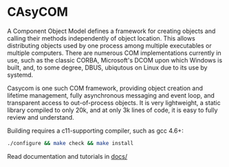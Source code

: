 # CAsyCOM

A Component Object Model defines a framework for creating objects and
calling their methods independently of object location. This allows
distributing objects used by one process among multiple executables or
multiple computers. There are numerous COM implementations currently
in use, such as the classic CORBA, Microsoft's DCOM upon which Windows
is built, and, to some degree, DBUS, ubiqutous on Linux due to its use
by systemd.

Casycom is one such COM framework, providing object creation and
lifetime management, fully asynchronous messaging and event loop, and
transparent access to out-of-process objects. It is very lightweight,
a static library compiled to only 20k, and at only 3k lines of code,
it is easy to fully review and understand.

Building requires a c11-supporting compiler, such as gcc 4.6+:

```sh
./configure && make check && make install
```

Read documentation and tutorials in [docs/](docs/index.html)
